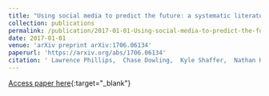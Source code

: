 ```yaml
---
title: "Using social media to predict the future: a systematic literature review"
collection: publications
permalink: /publication/2017-01-01-Using-social-media-to-predict-the-future-a-systematic-literature-review
date: 2017-01-01
venue: 'arXiv preprint arXiv:1706.06134'
paperurl: 'https://arxiv.org/abs/1706.06134'
citation: ' Lawrence Phillips,  Chase Dowling,  Kyle Shaffer,  Nathan Hodas,  Svitlana Volkova, &quot;Using social media to predict the future: a systematic literature review.&quot; arXiv preprint arXiv:1706.06134, 2017.'
---
```

[Access paper here](https://arxiv.org/abs/1706.06134){:target="_blank"}

